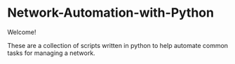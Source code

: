 # Network-Automation-with-Python

Welcome!

These are a collection of scripts written in python to help automate common tasks for managing a network.
